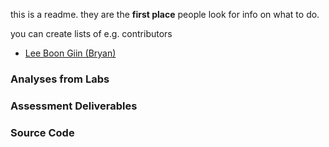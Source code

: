 this is a readme. they are the __first place__ people look for info on what to do. 

you can create lists of e.g. contributors
- [Lee Boon Giin (Bryan)](contributors/bryanlbg.md)


### Analyses from Labs


### Assessment Deliverables


### Source Code


